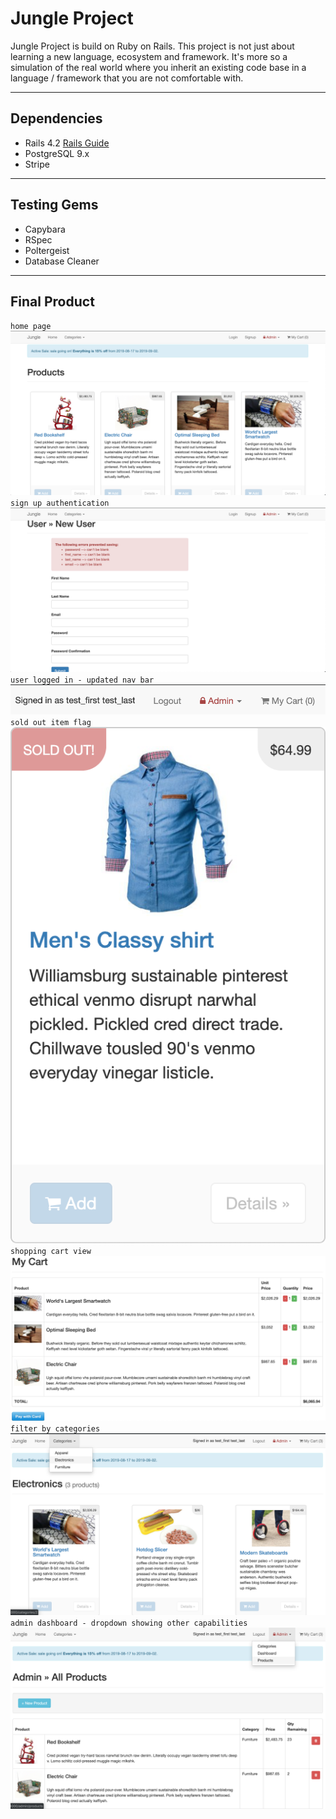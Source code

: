 # Jungle Project

Jungle Project is build on Ruby on Rails.
This project is not just about learning a new language, ecosystem and framework. It's more so a simulation of the real world where you inherit an existing code base in a language / framework that you are not comfortable with.

---

## Dependencies

- Rails 4.2 [Rails Guide](http://guides.rubyonrails.org/v4.2/)
- PostgreSQL 9.x
- Stripe

---

## Testing Gems

- Capybara
- RSpec
- Poltergeist
- Database Cleaner

---

## Final Product

`home page`
!["home page"](./docs/home_page.png)
`sign up authentication`
!["sign up authentication"](./docs/sign_up_authentication.png)
`user logged in - updated nav bar`
!["logged in"](./docs/logged_in.png)
`sold out item flag`
!["sold out item flag"](./docs/sold_out.png)
`shopping cart view`
!["shopping cart view"](./docs/cart.png)
`filter by categories`
!["filter by categories"](./docs/categories.png)
`admin dashboard - dropdown showing other capabilities`
!["admin dashboard - dropdown showing other capabilities"](./docs/admin.png)
